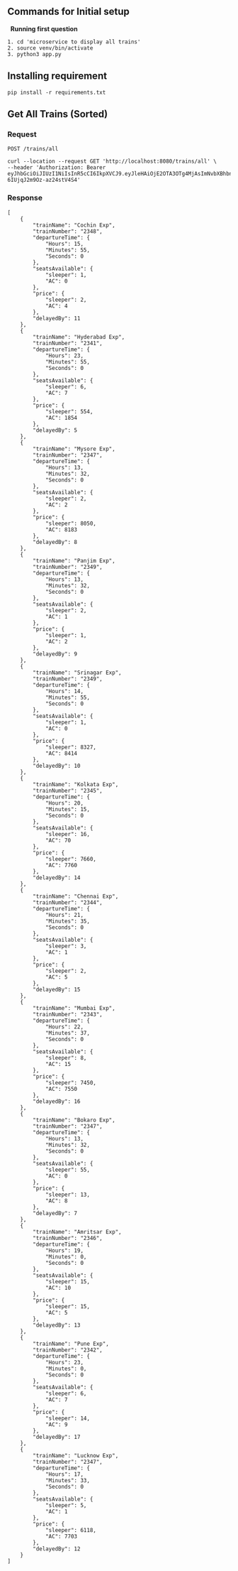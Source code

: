 ## Commands for Initial setup <br>


&ensp;__Running first question__ <br>

    1. cd 'microservice to display all trains'
    2. source venv/bin/activate  
    3. python3 app.py


## Installing requirement

    pip install -r requirements.txt 


## Get All Trains (Sorted)

### Request

`POST /trains/all`

    curl --location --request GET 'http://localhost:8080/trains/all' \
    --header 'Authorization: Bearer eyJhbGciOiJIUzI1NiIsInR5cCI6IkpXVCJ9.eyJleHAiOjE2OTA3OTg4MjAsImNvbXBhbnlOYW1lIjoiU3JpIGtyaXNobmEgQ29sbGVnZSBvZiBFbmdpbmVlcmluZyBhbmQgVGVjaG5vbG9neSIsImNsaWVudElEIjoiMWQ3ZDkyYmQtYWExMi00NzhiLWI0ZmEtNzI4MzA4NWMzN2NlIiwib3duZXJOYW1lIjoiIiwib3duZXJFbWFpbCI6IiIsInJvbGxObyI6IjIwZXVjczEyNSJ9.OEap5oFT8TSbltc0fQ21-6IUjqJ2m9Oz-az24stV4S4'

### Response

    [
        {
            "trainName": "Cochin Exp",
            "trainNumber": "2348",
            "departureTime": {
                "Hours": 15,
                "Minutes": 55,
                "Seconds": 0
            },
            "seatsAvailable": {
                "sleeper": 1,
                "AC": 0
            },
            "price": {
                "sleeper": 2,
                "AC": 4
            },
            "delayedBy": 11
        },
        {
            "trainName": "Hyderabad Exp",
            "trainNumber": "2341",
            "departureTime": {
                "Hours": 23,
                "Minutes": 55,
                "Seconds": 0
            },
            "seatsAvailable": {
                "sleeper": 6,
                "AC": 7
            },
            "price": {
                "sleeper": 554,
                "AC": 1854
            },
            "delayedBy": 5
        },
        {
            "trainName": "Mysore Exp",
            "trainNumber": "2347",
            "departureTime": {
                "Hours": 13,
                "Minutes": 32,
                "Seconds": 0
            },
            "seatsAvailable": {
                "sleeper": 2,
                "AC": 2
            },
            "price": {
                "sleeper": 8050,
                "AC": 8183
            },
            "delayedBy": 8
        },
        {
            "trainName": "Panjim Exp",
            "trainNumber": "2349",
            "departureTime": {
                "Hours": 13,
                "Minutes": 32,
                "Seconds": 0
            },
            "seatsAvailable": {
                "sleeper": 2,
                "AC": 1
            },
            "price": {
                "sleeper": 1,
                "AC": 2
            },
            "delayedBy": 9
        },
        {
            "trainName": "Srinagar Exp",
            "trainNumber": "2349",
            "departureTime": {
                "Hours": 14,
                "Minutes": 55,
                "Seconds": 0
            },
            "seatsAvailable": {
                "sleeper": 1,
                "AC": 0
            },
            "price": {
                "sleeper": 8327,
                "AC": 8414
            },
            "delayedBy": 10
        },
        {
            "trainName": "Kolkata Exp",
            "trainNumber": "2345",
            "departureTime": {
                "Hours": 20,
                "Minutes": 15,
                "Seconds": 0
            },
            "seatsAvailable": {
                "sleeper": 16,
                "AC": 70
            },
            "price": {
                "sleeper": 7660,
                "AC": 7760
            },
            "delayedBy": 14
        },
        {
            "trainName": "Chennai Exp",
            "trainNumber": "2344",
            "departureTime": {
                "Hours": 21,
                "Minutes": 35,
                "Seconds": 0
            },
            "seatsAvailable": {
                "sleeper": 3,
                "AC": 1
            },
            "price": {
                "sleeper": 2,
                "AC": 5
            },
            "delayedBy": 15
        },
        {
            "trainName": "Mumbai Exp",
            "trainNumber": "2343",
            "departureTime": {
                "Hours": 22,
                "Minutes": 37,
                "Seconds": 0
            },
            "seatsAvailable": {
                "sleeper": 8,
                "AC": 15
            },
            "price": {
                "sleeper": 7450,
                "AC": 7550
            },
            "delayedBy": 16
        },
        {
            "trainName": "Bokaro Exp",
            "trainNumber": "2347",
            "departureTime": {
                "Hours": 13,
                "Minutes": 32,
                "Seconds": 0
            },
            "seatsAvailable": {
                "sleeper": 55,
                "AC": 0
            },
            "price": {
                "sleeper": 13,
                "AC": 8
            },
            "delayedBy": 7
        },
        {
            "trainName": "Amritsar Exp",
            "trainNumber": "2346",
            "departureTime": {
                "Hours": 19,
                "Minutes": 0,
                "Seconds": 0
            },
            "seatsAvailable": {
                "sleeper": 15,
                "AC": 10
            },
            "price": {
                "sleeper": 15,
                "AC": 5
            },
            "delayedBy": 13
        },
        {
            "trainName": "Pune Exp",
            "trainNumber": "2342",
            "departureTime": {
                "Hours": 23,
                "Minutes": 0,
                "Seconds": 0
            },
            "seatsAvailable": {
                "sleeper": 6,
                "AC": 7
            },
            "price": {
                "sleeper": 14,
                "AC": 9
            },
            "delayedBy": 17
        },
        {
            "trainName": "Lucknow Exp",
            "trainNumber": "2347",
            "departureTime": {
                "Hours": 17,
                "Minutes": 33,
                "Seconds": 0
            },
            "seatsAvailable": {
                "sleeper": 5,
                "AC": 1
            },
            "price": {
                "sleeper": 6118,
                "AC": 7703
            },
            "delayedBy": 12
        }
    ]
